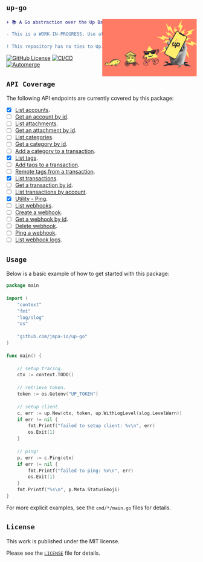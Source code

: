 <!-- markdownlint-disable MD041 MD010 -->

## `up-go`

<img align="right" width="250px" src="docs/logo.png">

```diff
+ 📚 A Go abstraction over the Up Bank API: https://developer.up.com.au/docs.
```

```diff
- This is a WORK-IN-PROGRESS. Use at your own risk!

! This repository has no ties to Up.
```

<a href="LICENSE" target="_blank"><img src="https://img.shields.io/github/license/jmpa-io/up-go.svg" alt="GitHub License"></a>
[![CI/CD](https://github.com/jmpa-io/up-go/actions/workflows/cicd.yml/badge.svg)](https://github.com/jmpa-io/up-go/actions/workflows/cicd.yml)
[![Automerge](https://github.com/jmpa-io/up-go/actions/workflows/.github/workflows/dependabot-automerge.yml/badge.svg)](https://github.com/jmpa-io/up-go/actions/workflows/.github/workflows/dependabot-automerge.yml)

## `API Coverage`

The following API endpoints are currently covered by this package:

- [x] [List accounts](https://developer.up.com.au/#get_accounts).
- [ ] [Get an account by id](https://developer.up.com.au/#get_accounts_id).
- [ ] [List attachments](https://developer.up.com.au/#get_attachments).
- [ ] [Get an attachment by id](https://developer.up.com.au/#get_attachments_id).
- [ ] [List categories](https://developer.up.com.au/#get_categories).
- [ ] [Get a category by id](https://developer.up.com.au/#get_categories).
- [ ] [Add a category to a transaction](https://developer.up.com.au/#patch_transactions_transactionId_relationships_category).
- [x] [List tags](https://developer.up.com.au/#get_tags).
- [ ] [Add tags to a transaction](https://developer.up.com.au/#post_transactions_transactionId_relationships_tags).
- [ ] [Remote tags from a transaction](https://developer.up.com.au/#delete_transactions_transactionId_relationships_tags).
- [x] [List transactions](https://developer.up.com.au/#get_transactions).
- [ ] [Get a transaction by id](https://developer.up.com.au/#get_transactions_id).
- [ ] [List transactions by account](https://developer.up.com.au/#get_accounts_accountId_transactions).
- [x] [Utility - Ping](https://developer.up.com.au/#get_util_ping).
- [ ] [List webhooks](https://developer.up.com.au/#get_webhooks).
- [ ] [Create a webhook](https://developer.up.com.au/#post_webhooks).
- [ ] [Get a webhook by id](https://developer.up.com.au/#get_webhooks_id).
- [ ] [Delete webhook](https://developer.up.com.au/#delete_webhooks_id).
- [ ] [Ping a webhook](https://developer.up.com.au/#post_webhooks_webhookId_ping).
- [ ] [List webhook logs](https://developer.up.com.au/#get_webhooks_webhookId_logs).

## `Usage`

Below is a basic example of how to get started with this package:

```go
package main

import (
	"context"
	"fmt"
	"log/slog"
	"os"

	"github.com/jmpa-io/up-go"
)

func main() {

	// setup tracing.
	ctx := context.TODO()

	// retrieve token.
	token := os.Getenv("UP_TOKEN")

	// setup client.
	c, err := up.New(ctx, token, up.WithLogLevel(slog.LevelWarn))
	if err != nil {
		fmt.Printf("failed to setup client: %v\n", err)
		os.Exit(1)
	}

	// ping!
	p, err := c.Ping(ctx)
	if err != nil {
		fmt.Printf("failed to ping: %v\n", err)
		os.Exit(1)
	}
	fmt.Printf("%s\n", p.Meta.StatusEmoji)
}
```

For more explicit examples, see the `cmd/*/main.go` files for details.

## `License`

This work is published under the MIT license.

Please see the [`LICENSE`](./LICENSE) file for details.
